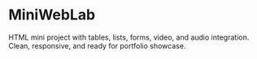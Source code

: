 # MiniWebLab
HTML mini project with tables, lists, forms, video, and audio integration. Clean, responsive, and ready for portfolio showcase.
